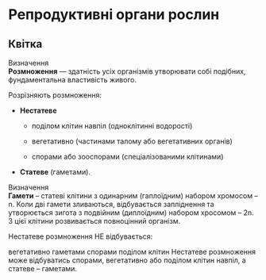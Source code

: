 # Репродуктивнi органи рослин

## Квітка

<div class="eoz-wrap">
<span class="eoz">Визначення</span>
<div class="eoz-text">
<b>Розмноження</b> — здатнiсть усiх органiзмiв утворювати собi подiбних, фундаментальна властивiсть живого.
</div>
</div>

Розрізняють розмноження:

-   **Нестатеве**

    -   поділом клітин навпіл (одноклітинні водорості)

    -   вегетативно (частинами талому або вегетативних органів)

    -   спорами або зооспорами (спеціалізованими клітинами)

-   **Статеве** (гаметами).

<div class="eoz-wrap">
<span class="eoz">Визначення</span>
<div class="eoz-text">
<b>Гамети</b> – статевi клiтини з одинарним (гаплоїдним) набором хромосом – n. Коли двi гамети зливаються, вiдбувається заплiднення та утворюється зигота з подвiйним (диплоїдним) набором хросомом – 2n. З цiєї клiтини розвивається повноцiнний органiзм.
</div>
</div>

<quiz>
    <question>
    <p>Нестатеве розмноження НЕ відбувається:</p>
    <answer>вегетативно</answer>
    <answer corrrect>гаметами</answer>
    <answer>спорами</answer>
    <answer>поділом клітин</answer>
    <explanation>Нестатеве розмноження може відбуватись спорами, вегетативно або поділом клітин навпіл, а статеве – гаметами.</explanation>
    </question>
</quiz>